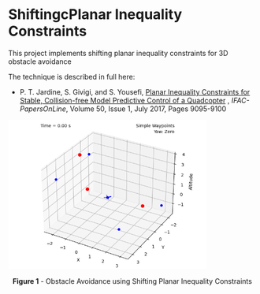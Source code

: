 # ShiftingcPlanar Inequality Constraints
This project implements shifting planar inequality constraints for 3D obstacle avoidance

The technique is described in full here:
- P. T. Jardine, S. Givigi, and S. Yousefi, [Planar Inequality Constraints for Stable, Collision-free Model Predictive Control of a Quadcopter](https://www.sciencedirect.com/science/article/pii/S2405896317323091?via%3Dihub) , *IFAC-PapersOnLine*, Volume 50, Issue 1, July 2017, Pages 9095-9100

<p float="center">
  <img src="https://github.com/tjards/shiftingPlanarInequalityConstraints/blob/master/animation_1_4_blue_PIC.gif" width="80%" />
</p>

<div align="center"> 

**Figure 1** - Obstacle Avoidance using Shifting Planar Inequality Constraints
